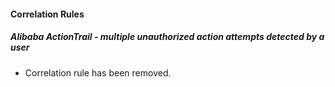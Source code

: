 #### Correlation Rules
##### Alibaba ActionTrail - multiple unauthorized action attempts detected by a user
- Correlation rule has been removed.